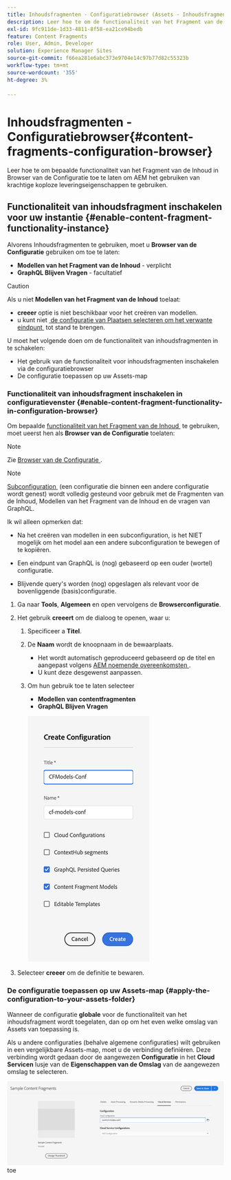 ```yaml
---
title: Inhoudsfragmenten - Configuratiebrowser (Assets - Inhoudsfragmenten)
description: Leer hoe te om de functionaliteit van het Fragment van de Inhoud in Browser van de Configuratie toe te laten.
exl-id: 9fc911de-1d33-4811-8f58-ea21ce94bedb
feature: Content Fragments
role: User, Admin, Developer
solution: Experience Manager Sites
source-git-commit: f66ea281e6abc373e9704e14c97b77d82c55323b
workflow-type: tm+mt
source-wordcount: '355'
ht-degree: 3%

---
```


# Inhoudsfragmenten - Configuratiebrowser{#content-fragments-configuration-browser}

Leer hoe te om bepaalde functionaliteit van het Fragment van de Inhoud in Browser van de Configuratie toe te laten om AEM het gebruiken van krachtige koploze leveringseigenschappen te gebruiken.

## Functionaliteit van inhoudsfragment inschakelen voor uw instantie {#enable-content-fragment-functionality-instance}

Alvorens Inhoudsfragmenten te gebruiken, moet u **Browser van de Configuratie** gebruiken om toe te laten:

* **Modellen van het Fragment van de Inhoud** - verplicht
* **GraphQL Blijven Vragen** - facultatief

>[!CAUTION]
>
>Als u niet **Modellen van het Fragment van de Inhoud** toelaat:
>
>* **creeer** optie is niet beschikbaar voor het creëren van modellen.
>* u kunt niet [&#x200B; de configuratie van Plaatsen selecteren om het verwante eindpunt &#x200B;](/help/headless/graphql-api/graphql-endpoint.md) tot stand te brengen.

U moet het volgende doen om de functionaliteit van inhoudsfragmenten in te schakelen:

* Het gebruik van de functionaliteit voor inhoudsfragmenten inschakelen via de configuratiebrowser
* De configuratie toepassen op uw Assets-map

### Functionaliteit van inhoudsfragment inschakelen in configuratievenster {#enable-content-fragment-functionality-in-configuration-browser}

Om bepaalde [&#x200B; functionaliteit van het Fragment van de Inhoud &#x200B;](#creating-a-content-fragment-model) te gebruiken, moet u **&#x200B;**&#x200B;eerst hen als **Browser van de Configuratie** toelaten:

>[!NOTE]
>
>Zie [&#x200B; Browser van de Configuratie &#x200B;](/help/implementing/developing/introduction/configurations.md#using-configuration-browser).

>[!NOTE]
>
>[&#x200B; Subconfiguration &#x200B;](/help/implementing/developing/introduction/configurations.md#configuration-resolution) (een configuratie die binnen een andere configuratie wordt genest) wordt volledig gesteund voor gebruik met de Fragmenten van de Inhoud, Modellen van het Fragment van de Inhoud en de vragen van GraphQL.
>
>Ik wil alleen opmerken dat:
>
>
>* Na het creëren van modellen in een subconfiguration, is het NIET mogelijk om het model aan een andere subconfiguration te bewegen of te kopiëren.
>
>* Een eindpunt van GraphQL is (nog) gebaseerd op een ouder (wortel) configuratie.
>
>* Blijvende query&#39;s worden (nog) opgeslagen als relevant voor de bovenliggende (basis)configuratie.


1. Ga naar **Tools**, **Algemeen** en open vervolgens de **Browserconfiguratie**.

1. Het gebruik **creeert** om de dialoog te openen, waar u:

   1. Specificeer a **Titel**.
   1. De **Naam** wordt de knoopnaam in de bewaarplaats.
      * Het wordt automatisch geproduceerd gebaseerd op de titel en aangepast volgens [&#x200B; AEM noemende overeenkomsten &#x200B;](/help/implementing/developing/introduction/naming-conventions.md).
      * U kunt deze desgewenst aanpassen.
   1. Om hun gebruik toe te laten selecteer
      * **Modellen van contentfragmenten**
      * **GraphQL Blijven Vragen**

      ![&#x200B; bepaalt configuratie &#x200B;](assets/cfm-conf-01.png)

1. Selecteer **creeer** om de definitie te bewaren.

<!-- 1. Select the location appropriate to your website. -->

### De configuratie toepassen op uw Assets-map {#apply-the-configuration-to-your-assets-folder}

Wanneer de configuratie **globale** voor de functionaliteit van het inhoudsfragment wordt toegelaten, dan op om het even welke omslag van Assets van toepassing is.

Als u andere configuraties (behalve algemene configuraties) wilt gebruiken in een vergelijkbare Assets-map, moet u de verbinding definiëren. Deze verbinding wordt gedaan door de aangewezen **Configuratie** in het **Cloud Servicen** lusje van de **Eigenschappen van de Omslag** van de aangewezen omslag te selecteren.

![&#x200B; pas configuratie &#x200B;](assets/cfm-conf-02.png) toe
